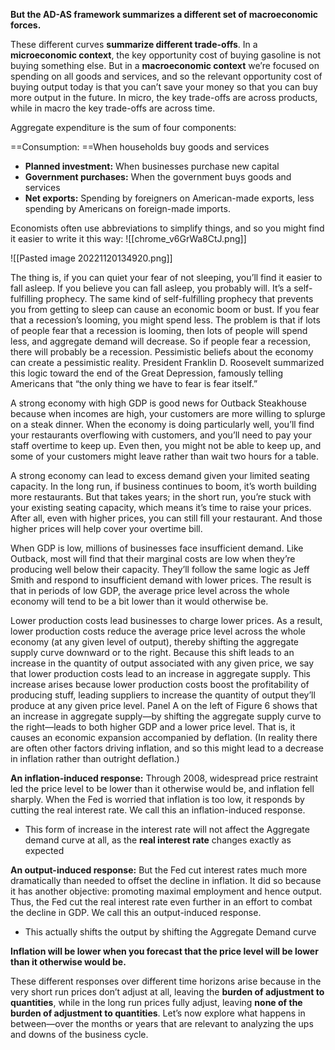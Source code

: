 **But the AD-AS framework summarizes a different set of macroeconomic forces.**

These different curves **summarize different trade-offs**. In a **microeconomic context**, the key opportunity cost of buying gasoline is not buying something else. But in a **macroeconomic context** we’re focused on spending on all goods and services, and so the relevant opportunity cost of buying output today is that you can’t save your money so that you can buy more output in the future. In micro, the key trade-offs are across products, while in macro the key trade-offs are across time.

Aggregate expenditure is the sum of four components:

==Consumption: ==When households buy goods and services
+ **Planned investment:** When businesses purchase new capital
+ **Government purchases:** When the government buys goods and services
+ **Net exports:** Spending by foreigners on American-made exports, less spending by Americans on foreign-made imports.

Economists often use abbreviations to simplify things, and so you might find it easier to write it this way:
![[chrome_v6GrWa8CtJ.png]]

 ![[Pasted image 20221120134920.png]]

The thing is, if you can quiet your fear of not sleeping, you’ll find it easier to fall asleep. If you believe you can fall asleep, you probably will. It’s a self-fulfilling prophecy. The same kind of self-fulfilling prophecy that prevents you from getting to sleep can cause an economic boom or bust. If you fear that a recession’s looming, you might spend less. The problem is that if lots of people fear that a recession is looming, then lots of people will spend less, and aggregate demand will decrease. So if people fear a recession, there will probably be a recession. Pessimistic beliefs about the economy can create a pessimistic reality. President Franklin D. Roosevelt summarized this logic toward the end of the Great Depression, famously telling Americans that “the only thing we have to fear is fear itself.”

A strong economy with high GDP is good news for Outback Steakhouse because when incomes are high, your customers are more willing to splurge on a steak dinner. When the economy is doing particularly well, you’ll find your restaurants overflowing with customers, and you’ll need to pay your staff overtime to keep up. Even then, you might not be able to keep up, and some of your customers might leave rather than wait two hours for a table.

A strong economy can lead to excess demand given your limited seating capacity. In the long run, if business continues to boom, it’s worth building more restaurants. But that takes years; in the short run, you’re stuck with your existing seating capacity, which means it’s time to raise your prices. After all, even with higher prices, you can still fill your restaurant. And those higher prices will help cover your overtime bill.

When GDP is low, millions of businesses face insufficient demand. Like Outback, most will find that their marginal costs are low when they’re producing well below their capacity. They’ll follow the same logic as Jeff Smith and respond to insufficient demand with lower prices. The result is that in periods of low GDP, the average price level across the whole economy will tend to be a bit lower than it would otherwise be.

Lower production costs lead businesses to charge lower prices. As a result, lower production costs reduce the average price level across the whole economy (at any given level of output), thereby shifting the aggregate supply curve downward or to the right. Because this shift leads to an increase in the quantity of output associated with any given price, we say that lower production costs lead to an increase in aggregate supply. This increase arises because lower production costs boost the profitability of producing stuff, leading suppliers to increase the quantity of output they’ll produce at any given price level. Panel A on the left of Figure 6 shows that an increase in aggregate supply—by shifting the aggregate supply curve to the right—leads to both higher GDP and a lower price level. That is, it causes an economic expansion accompanied by deflation. (In reality there are often other factors driving inflation, and so this might lead to a decrease in inflation rather than outright deflation.)

**An inflation-induced response:** Through 2008, widespread price restraint led the price level to be lower than it otherwise would be, and inflation fell sharply. When the Fed is worried that inflation is too low, it responds by cutting the real interest rate. We call this an inflation-induced response.
- This form of increase in the interest rate will not affect the Aggregate demand curve at all, as the **real interest rate** changes exactly as expected

**An output-induced response:** But the Fed cut interest rates much more dramatically than needed to offset the decline in inflation. It did so because it has another objective: promoting maximal employment and hence output. Thus, the Fed cut the real interest rate even further in an effort to combat the decline in GDP. We call this an output-induced response.
- This actually shifts the output by shifting the Aggregate Demand curve

**Inflation will be lower when you forecast that the price level will be lower than it otherwise would be.**


These different responses over different time horizons arise because in the very short run prices don’t adjust at all, leaving the **burden of adjustment to quantities**, while in the long run prices fully adjust, leaving **none of the burden of adjustment to quantities**. Let’s now explore what happens in between—over the months or years that are relevant to analyzing the ups and downs of the business cycle.